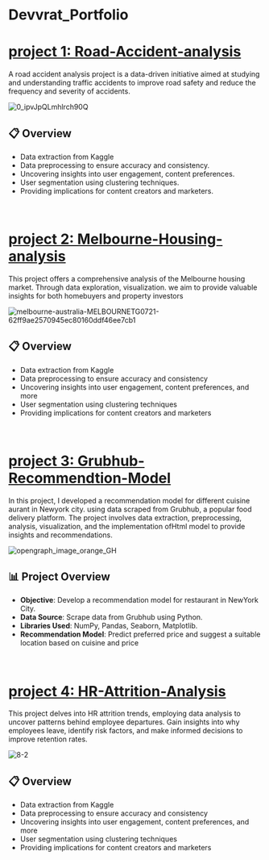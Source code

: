 # Devvrat_Portfolio

# [project 1: Road-Accident-analysis](https://github.com/devvrat29/Road-Accident-analysis)

A road accident analysis project is a data-driven initiative aimed at studying and understanding traffic accidents to improve road safety and reduce the frequency and severity of accidents.

![0_ipvJpQLmhlrch90Q](https://github.com/devvrat29/Road-Accident-analysis/assets/146213827/35338604-9004-4758-bdd3-ac2c511045c7)

## 📋 Overview
* Data extraction from Kaggle
* Data preprocessing to ensure accuracy and consistency.
* Uncovering insights into user engagement, content preferences.
* User segmentation using clustering techniques.
* Providing implications for content creators and marketers.

<br>

# [project 2: Melbourne-Housing-analysis](https://github.com/devvrat29/melbourne-housing-analysis)
This project offers a comprehensive analysis of the Melbourne housing market. Through data exploration, visualization. we aim to provide valuable insights for both homebuyers and property investors

![melbourne-australia-MELBOURNETG0721-62ff9ae2570945ec80160ddf46ee7cb1](https://github.com/devvrat29/melbourne-housing-analysis/assets/146213827/2ba792dc-0983-4de2-94c3-39fbcfaddfa0)

## 📋 Overview
* Data extraction from Kaggle
* Data preprocessing to ensure accuracy and consistency
* Uncovering insights into user engagement, content preferences, and more
* User segmentation using clustering techniques
* Providing implications for content creators and marketers

<br>

# [project 3: Grubhub-Recommendtion-Model](https://github.com/devvrat29/Grubhub-Recommendtion-Model)

In this project, I developed a recommendation model for different cuisine aurant in Newyork city.
using data scraped from Grubhub, a popular food delivery platform. The project involves data extraction, preprocessing, analysis, 
visualization, and the implementation ofHtml model to provide insights and recommendations.

![opengraph_image_orange_GH](https://github.com/ishita-goyal-019/Grubhub_Recommendtion_Model/assets/145800141/ad6424b3-a52e-459f-a4d2-8c33746676cf%20spaces.png)

## 📊 Project Overview

- **Objective**: Develop a recommendation model for restaurant in NewYork City.
- **Data Source**: Scrape data from Grubhub using Python.
- **Libraries Used**: NumPy, Pandas, Seaborn, Matplotlib.
- **Recommendation Model**: Predict preferred price and suggest a suitable location based on cuisine and price

<br>

# [project 4: HR-Attrition-Analysis](https://github.com/devvrat29/HR-Attrition-Analysis)

This project delves into HR attrition trends, employing data analysis to uncover patterns behind employee departures. Gain insights into why employees leave, identify risk factors, and make informed decisions to improve retention rates.

![8-2](https://github.com/devvrat29/Devvrat_Portfolio/assets/146213827/2d67836b-5d3e-4a95-92a1-fbde446554dd)

## 📋 Overview
* Data extraction from Kaggle
* Data preprocessing to ensure accuracy and consistency
* Uncovering insights into user engagement, content preferences, and more
* User segmentation using clustering techniques
* Providing implications for content creators and marketers


